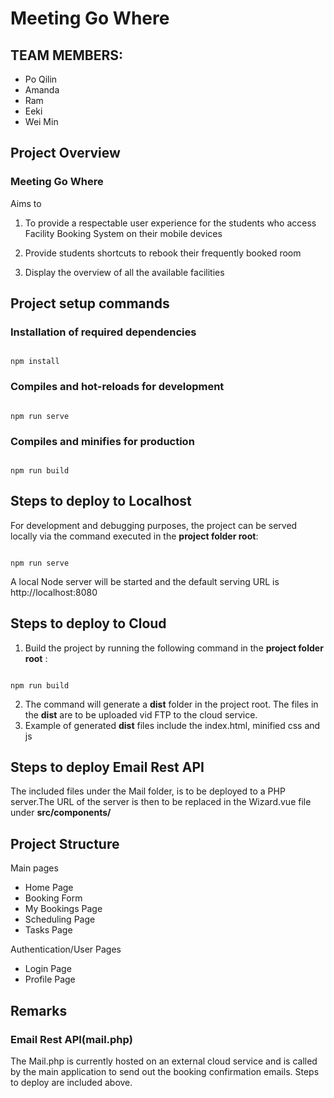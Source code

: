 # Meeting Go Where

  

## TEAM MEMBERS:

- Po Qilin
- Amanda
- Ram
- Eeki
- Wei Min

  
## Project Overview


### Meeting Go Where
Aims to

1. To provide a respectable user experience for the students who access Facility Booking System on their  mobile devices

2. Provide students shortcuts to rebook their frequently booked room

3. Display the overview of all the available facilities
 
  

  

## Project setup commands
### Installation of required dependencies
```

npm install

```

  

### Compiles and hot-reloads for development

```

npm run serve

```

  

### Compiles and minifies for production

```

npm run build

```

## Steps to deploy to Localhost

For development and debugging purposes, the project can be served locally via the command executed in the **project folder root**:

```

npm run serve

```
A local Node server will be started and the default serving URL is http://localhost:8080

## Steps to deploy to Cloud

1. Build the project by running the following command in the **project folder root** :
	

```

npm run build

```

2. The command will generate a **dist** folder in the project root.  The files in the **dist** are to be uploaded  vid FTP to the cloud service.
3. Example of generated **dist** files include the index.html, minified css and js 

## Steps to deploy Email Rest API

The included files under the Mail folder, is to be deployed to a PHP server.The URL of the server is then to be replaced in the Wizard.vue file under **src/components/**

## Project Structure 

Main pages
  - Home Page
  - Booking Form
  - My Bookings Page
  - Scheduling Page
  - Tasks Page
 

Authentication/User Pages
 - Login Page 
 - Profile Page
 

## Remarks 

### Email Rest API(mail.php)
The Mail.php is currently hosted on an external cloud service and is called by the main application to send out the booking confirmation emails. Steps to deploy are included above.



  

